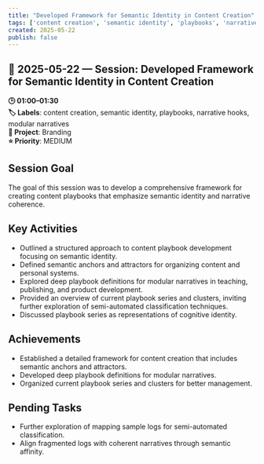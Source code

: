 ```yaml
---
title: "Developed Framework for Semantic Identity in Content Creation"
tags: ['content creation', 'semantic identity', 'playbooks', 'narrative hooks', 'modular narratives']
created: 2025-05-22
publish: false
---
```


## 📅 2025-05-22 — Session: Developed Framework for Semantic Identity in Content Creation

**🕒 01:00–01:30**  
**🏷️ Labels**: content creation, semantic identity, playbooks, narrative hooks, modular narratives  
**📂 Project**: Branding  
**⭐ Priority**: MEDIUM  


## Session Goal
The goal of this session was to develop a comprehensive framework for creating content playbooks that emphasize semantic identity and narrative coherence.

## Key Activities
- Outlined a structured approach to content playbook development focusing on semantic identity.
- Defined semantic anchors and attractors for organizing content and personal systems.
- Explored deep playbook definitions for modular narratives in teaching, publishing, and product development.
- Provided an overview of current playbook series and clusters, inviting further exploration of semi-automated classification techniques.
- Discussed playbook series as representations of cognitive identity.

## Achievements
- Established a detailed framework for content creation that includes semantic anchors and attractors.
- Developed deep playbook definitions for modular narratives.
- Organized current playbook series and clusters for better management.

## Pending Tasks
- Further exploration of mapping sample logs for semi-automated classification.
- Align fragmented logs with coherent narratives through semantic affinity.
